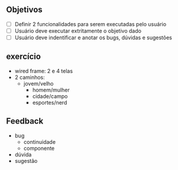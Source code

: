 ## Objetivos
  - [ ] Definir 2 funcionalidades para serem executadas pelo usuário
  - [ ] Usuário deve executar extritamente o objetivo dado
  - [ ] Usuário deve indentificar e anotar os bugs, dúvidas e sugestões

## exercício
 - wired frame: 2 e 4 telas 
 - 2 caminhos:
    - jovem/velho
		- homem/mulher
		-	cidade/campo
		-	esportes/nerd	
    
## Feedback
  - bug
    - continuidade 
    - componente
  - dúvida
  - sugestão
